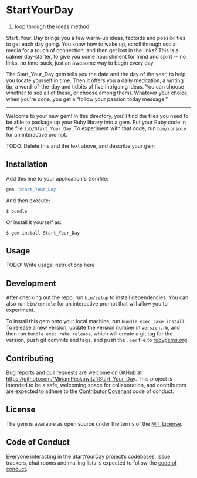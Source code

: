 # StartYourDay


1. loop through the ideas method 



Start_Your_Day brings you a few warm-up ideas, factoids and possibilities to get each day going. You know how to wake up, scroll through social media for a touch of connection, and then get lost in the links? This is a calmer day-starter, to give you some nourishment for mind and spirit -- no links, no time-suck, just an awesome way to begin every day. 


The Start_Your_Day gem tells you the date and  the day of the year, to help you locate yourself in time. Then it offers you a daily meditation, a writing tip, a word-of-the-day and tidbits of five intriguing ideas. You can choose whether to see all of these, or choose among them). Whatever your choice, when you're done, you get a “follow your passion today message.”








***
Welcome to your new gem! In this directory, you'll find the files you need to be able to package up your Ruby library into a gem. Put your Ruby code in the file `lib/Start_Your_Day`. To experiment with that code, run `bin/console` for an interactive prompt.

TODO: Delete this and the text above, and describe your gem

## Installation

Add this line to your application's Gemfile:

```ruby
gem 'Start_Your_Day'
```

And then execute:

    $ bundle

Or install it yourself as:

    $ gem install Start_Your_Day

## Usage

TODO: Write usage instructions here

## Development

After checking out the repo, run `bin/setup` to install dependencies. You can also run `bin/console` for an interactive prompt that will allow you to experiment.

To install this gem onto your local machine, run `bundle exec rake install`. To release a new version, update the version number in `version.rb`, and then run `bundle exec rake release`, which will create a git tag for the version, push git commits and tags, and push the `.gem` file to [rubygems.org](https://rubygems.org).

## Contributing

Bug reports and pull requests are welcome on GitHub at https://github.com/'MiriamPeskowitz'/Start_Your_Day. This project is intended to be a safe, welcoming space for collaboration, and contributors are expected to adhere to the [Contributor Covenant](http://contributor-covenant.org) code of conduct.

## License

The gem is available as open source under the terms of the [MIT License](http://opensource.org/licenses/MIT).

## Code of Conduct

Everyone interacting in the StartYourDay project’s codebases, issue trackers, chat rooms and mailing lists is expected to follow the [code of conduct](https://github.com/'MiriamPeskowitz'/Start_Your_Day/blob/master/CODE_OF_CONDUCT.md).
